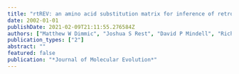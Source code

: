 ```yaml
---
title: "rtREV: an amino acid substitution matrix for inference of retrovirus and reverse transcriptase phylogeny"
date: 2002-01-01
publishDate: 2021-02-09T21:11:55.276584Z
authors: ["Matthew W Dimmic", "Joshua S Rest", "David P Mindell", "Richard A Goldstein"]
publication_types: ["2"]
abstract: ""
featured: false
publication: "*Journal of Molecular Evolution*"
---
```


